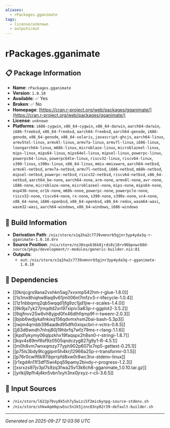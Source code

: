 ```yaml
---
aliases:
  - rPackages.gganimate
tags:
  - license/unknown
  - outputs/out
---
```


# rPackages.gganimate

## 📋 Package Information

- **Name**: `rPackages.gganimate`
- **Version**: `1.0.10`
- **Available**: ✅ Yes
- **Broken**: ✅ No
- **Homepage**: [https://cran.r-project.org/web/packages/gganimate/](https://cran.r-project.org/web/packages/gganimate/)
- **License**: `unknown`
- **Platforms**: `i686-cygwin`, `x86_64-cygwin`, `x86_64-darwin`, `aarch64-darwin`, `i686-freebsd`, `x86_64-freebsd`, `aarch64-freebsd`, `aarch64-genode`, `i686-genode`, `x86_64-genode`, `x86_64-solaris`, `javascript-ghcjs`, `aarch64-linux`, `armv5tel-linux`, `armv6l-linux`, `armv7a-linux`, `armv7l-linux`, `i686-linux`, `loongarch64-linux`, `m68k-linux`, `microblaze-linux`, `microblazeel-linux`, `mips-linux`, `mips64-linux`, `mips64el-linux`, `mipsel-linux`, `powerpc-linux`, `powerpc64-linux`, `powerpc64le-linux`, `riscv32-linux`, `riscv64-linux`, `s390-linux`, `s390x-linux`, `x86_64-linux`, `mmix-mmixware`, `aarch64-netbsd`, `armv6l-netbsd`, `armv7a-netbsd`, `armv7l-netbsd`, `i686-netbsd`, `m68k-netbsd`, `mipsel-netbsd`, `powerpc-netbsd`, `riscv32-netbsd`, `riscv64-netbsd`, `x86_64-netbsd`, `aarch64_be-none`, `aarch64-none`, `arm-none`, `armv6l-none`, `avr-none`, `i686-none`, `microblaze-none`, `microblazeel-none`, `mips-none`, `mips64-none`, `msp430-none`, `or1k-none`, `m68k-none`, `powerpc-none`, `powerpcle-none`, `riscv32-none`, `riscv64-none`, `rx-none`, `s390-none`, `s390x-none`, `vc4-none`, `x86_64-none`, `i686-openbsd`, `x86_64-openbsd`, `x86_64-redox`, `wasm64-wasi`, `wasm32-wasi`, `aarch64-windows`, `x86_64-windows`, `i686-windows`

## 🔧 Build Information

- **Derivation Path**: `/nix/store/x1q1ha2c7739vmnnrb5gjnr3yp4yda3q-r-gganimate-1.0.10.drv`
- **Source Position**: `/nix/store/ns30sqxb36k8jrds8z18rv96bpnwc60d-source/pkgs/development/r-modules/generic-builder.nix:81`
- **Outputs**:
  - `out`:  `/nix/store/x1q1ha2c7739vmnnrb5gjnr3yp4yda3q-r-gganimate-1.0.10`

## 🔗 Dependencies

- [[0knjcgrs9ana2vxhkn5ag7xvxmp542hm-r-glue-1.8.0]]
- [[1s1mx8hiqhw8laq9v61jm006nl7mfzv3-r-lifecycle-1.0.4]]
- [[1z1nbbqmq2qb5wqqd1jfg9zc1jjd1jiw-r-scales-1.4.0]]
- [[9k9ja7yk27jmqdld2xrl97xipiv3a83p-r-ggplot2-3.5.2]]
- [[9qjfnvv25w6vh8yjpd0fx46dlhfqmp9f-r-tweenr-2.0.3]]
- [[bjsb6wdjykafnkixq156qdvmxhsm2bai-bash-5.3p3]]
- [[iwjm4qrnbb396aadkd95dfh0xiqxcbri-r-vctrs-0.6.5]]
- [[j63d6wndh7nhsj80j19hbrfq7wfz79ms-r-rlang-1.1.6]]
- [[kpd1ykymy06qlpzkhx19faqspx2h8sn0-r-stringi-1.8.7]]
- [[kqv4s89mf6sf9z0505qndczyg827g9y1-R-4.5.1]]
- [[m0h8vm7wnxqmzy77yph902p607lx7np5-gettext-0.25.1]]
- [[p75ls3bdy9lcggipm5h4krj12966a25p-r-transformr-0.1.5]]
- [[p76r0cwlf6k97ibprrpfd8xw0r8wc3nx-stdenv-linux]]
- [[r1xgd4n11f3df15wi4pq59pamy2bivdy-r-progress-1.2.3]]
- [[xsrxzs97jv3pl7s9zq3fwa25v13k6ch8-gganimate_1.0.10.tar.gz]]
- [[yrlkij9pfh4j4kn5vbn1xyh3nx0jrxyz-r-cli-3.6.5]]

## 📁 Input Sources

- `/nix/store/l622p70vy8k5sh7y5wizi5f2mic6ynpg-source-stdenv.sh`
- `/nix/store/shkw4qm9qcw5sc5n1k5jznc83ny02r39-default-builder.sh`

---
*Generated on 2025-09-27 12:03:56 UTC*
